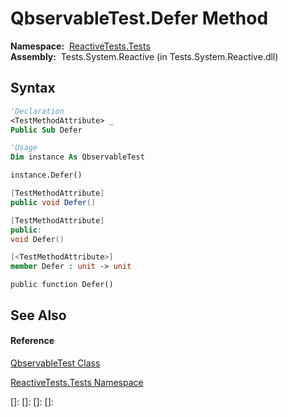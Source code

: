 # QbservableTest.Defer Method

**Namespace:**  [ReactiveTests.Tests](ReactiveTests.Tests\ReactiveTests.Tests.md)  
**Assembly:**  Tests.System.Reactive (in Tests.System.Reactive.dll)

## Syntax

```vb
'Declaration
<TestMethodAttribute> _
Public Sub Defer
```

```vb
'Usage
Dim instance As QbservableTest

instance.Defer()
```

```csharp
[TestMethodAttribute]
public void Defer()
```

```c++
[TestMethodAttribute]
public:
void Defer()
```

```fsharp
[<TestMethodAttribute>]
member Defer : unit -> unit 
```

```jscript
public function Defer()
```

## See Also

#### Reference

[QbservableTest Class](QbservableTest\QbservableTest.md)

[ReactiveTests.Tests Namespace](ReactiveTests.Tests\ReactiveTests.Tests.md)

[]: 
[]: 
[]: 
[]: 